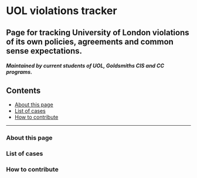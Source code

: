 # UOL violations tracker

## Page for tracking University of London violations of its own policies, agreements and common sense expectations.

#### *Maintained by current students of UOL, Goldsmiths CIS and CC programs.*


## Contents

- [About this page](#about-this-page)
- [List of cases](#list-of-cases)
- [How to contribute](#how-to-contribute)

---

### About this page


### List of cases


### How to contribute
